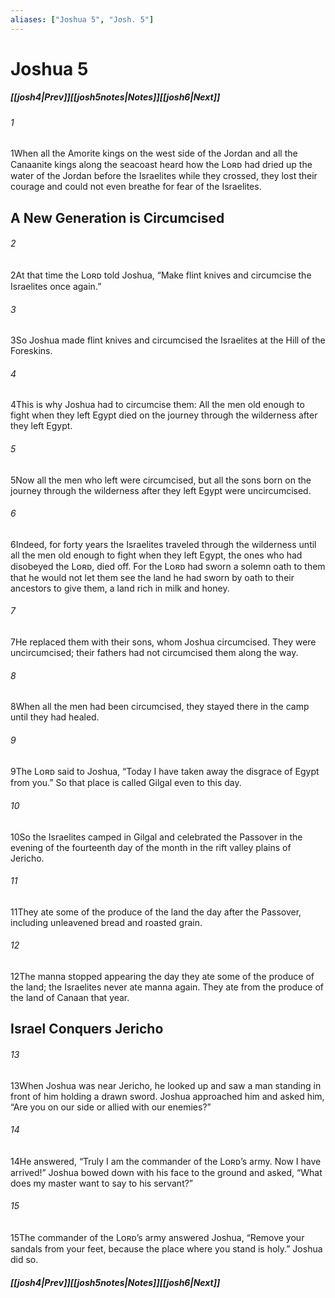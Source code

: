```yaml
---
aliases: ["Joshua 5", "Josh. 5"]
---
```

# Joshua 5
##### <span class=arrow-left></span>[[josh4|Prev]]<span class=navigation-separator></span>[[josh5notes|Notes]]<span class=navigation-separator></span>[[josh6|Next]]<span class=arrow-right></span>
###### 1
<span class=verse-first>1</span>When all the Amorite kings on the west side of the Jordan and all the Canaanite kings along the seacoast heard how the Lᴏʀᴅ had dried up the water of the Jordan before the Israelites while they crossed, they lost their courage and could not even breathe for fear of the Israelites.
## A New Generation is Circumcised
###### 2
<span class=verse-first>2</span>At that time the Lᴏʀᴅ told Joshua, “Make flint knives and circumcise the Israelites once again.”
###### 3
<span class=verse-body>3</span>So Joshua made flint knives and circumcised the Israelites at the Hill of the Foreskins.
###### 4
<span class=verse-body>4</span>This is why Joshua had to circumcise them: All the men old enough to fight when they left Egypt died on the journey through the wilderness after they left Egypt.
###### 5
<span class=verse-body>5</span>Now all the men who left were circumcised, but all the sons born on the journey through the wilderness after they left Egypt were uncircumcised.
###### 6
<span class=verse-body>6</span>Indeed, for forty years the Israelites traveled through the wilderness until all the men old enough to fight when they left Egypt, the ones who had disobeyed the Lᴏʀᴅ, died off. For the Lᴏʀᴅ had sworn a solemn oath to them that he would not let them see the land he had sworn by oath to their ancestors to give them, a land rich in milk and honey.
###### 7
<span class=verse-body>7</span>He replaced them with their sons, whom Joshua circumcised. They were uncircumcised; their fathers had not circumcised them along the way.
<div class=paragraph-break></div>

###### 8
<span class=verse-first>8</span>When all the men had been circumcised, they stayed there in the camp until they had healed.
###### 9
<span class=verse-body>9</span>The Lᴏʀᴅ said to Joshua, “Today I have taken away the disgrace of Egypt from you.” So that place is called Gilgal even to this day.
<div class=paragraph-break></div>

###### 10
<span class=verse-first>10</span>So the Israelites camped in Gilgal and celebrated the Passover in the evening of the fourteenth day of the month in the rift valley plains of Jericho.
###### 11
<span class=verse-body>11</span>They ate some of the produce of the land the day after the Passover, including unleavened bread and roasted grain.
###### 12
<span class=verse-body>12</span>The manna stopped appearing the day they ate some of the produce of the land; the Israelites never ate manna again. They ate from the produce of the land of Canaan that year.
## Israel Conquers Jericho
###### 13
<span class=verse-first>13</span>When Joshua was near Jericho, he looked up and saw a man standing in front of him holding a drawn sword. Joshua approached him and asked him, “Are you on our side or allied with our enemies?”
###### 14
<span class=verse-body>14</span>He answered, “Truly I am the commander of the Lᴏʀᴅ’s army. Now I have arrived!” Joshua bowed down with his face to the ground and asked, “What does my master want to say to his servant?”
###### 15
<span class=verse-body>15</span>The commander of the Lᴏʀᴅ’s army answered Joshua, “Remove your sandals from your feet, because the place where you stand is holy.” Joshua did so.
##### <span class=arrow-left></span>[[josh4|Prev]]<span class=navigation-separator></span>[[josh5notes|Notes]]<span class=navigation-separator></span>[[josh6|Next]]<span class=arrow-right></span>